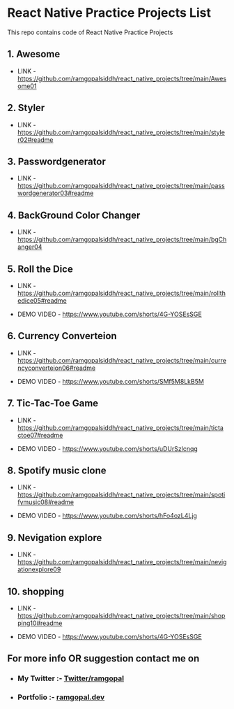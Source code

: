 # React Native Practice Projects List

This repo contains code of React Native Practice Projects

## 1. Awesome

- LINK - https://github.com/ramgopalsiddh/react_native_projects/tree/main/Awesome01 


## 2. Styler
- LINK - https://github.com/ramgopalsiddh/react_native_projects/tree/main/styler02#readme


## 3. Passwordgenerator
- LINK - https://github.com/ramgopalsiddh/react_native_projects/tree/main/passwordgenerator03#readme


## 4. BackGround Color Changer
- LINK -  https://github.com/ramgopalsiddh/react_native_projects/tree/main/bgChanger04

## 5. Roll the Dice
- LINK -  https://github.com/ramgopalsiddh/react_native_projects/tree/main/rollthedice05#readme

- DEMO VIDEO - https://www.youtube.com/shorts/4G-YOSEsSGE

## 6. Currency Converteion
- LINK -  https://github.com/ramgopalsiddh/react_native_projects/tree/main/currencyconverteion06#readme

- DEMO VIDEO -  https://www.youtube.com/shorts/SMf5M8LkB5M

## 7. Tic-Tac-Toe Game
- LINK -  https://github.com/ramgopalsiddh/react_native_projects/tree/main/tictactoe07#readme

- DEMO VIDEO - https://www.youtube.com/shorts/uDUrSzlcnqg

## 8. Spotify music clone
- LINK -  https://github.com/ramgopalsiddh/react_native_projects/tree/main/spotifymusic08#readme

- DEMO VIDEO - https://www.youtube.com/shorts/hFo4ozL4Ljg

## 9. Nevigation explore
- LINK -  https://github.com/ramgopalsiddh/react_native_projects/tree/main/nevigationexplore09


## 10. shopping
- LINK -  https://github.com/ramgopalsiddh/react_native_projects/tree/main/shopping10#readme

- DEMO VIDEO - https://www.youtube.com/shorts/4G-YOSEsSGE


## For more info OR suggestion contact me on

- ### My Twitter :- <a href="https://twitter.com/ramgopalsiddh1/"> Twitter/ramgopal </a>

- ### Portfolio :- <a href="https://ramgopal.dev/">ramgopal.dev</a>